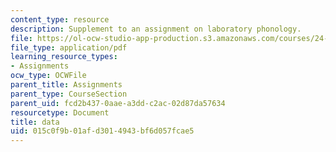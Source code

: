 ```yaml
---
content_type: resource
description: Supplement to an assignment on laboratory phonology.
file: https://ol-ocw-studio-app-production.s3.amazonaws.com/courses/24-910-topics-in-linguistic-theory-laboratory-phonology-spring-2007/015c0f9b01afd3014943bf6d057fcae5_data.pdf
file_type: application/pdf
learning_resource_types:
- Assignments
ocw_type: OCWFile
parent_title: Assignments
parent_type: CourseSection
parent_uid: fcd2b437-0aae-a3dd-c2ac-02d87da57634
resourcetype: Document
title: data
uid: 015c0f9b-01af-d301-4943-bf6d057fcae5
---
```

